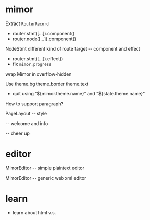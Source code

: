 # mimor

Extract `RouterRecord`

- router.stmt([...]).component()
- router.node([...]).component()

NodeStmt different kind of route target -- component and effect

- router.stmt([...]).effect()
- fix `mimor.progress`

wrap Mimor in overflow-hidden

Use theme.bg theme.border theme.text

- quit using "${mimor.theme.name}" and "${state.theme.name}"

How to support paragraph?

PageLayout -- style

<cover> -- welcome and info

<ending> -- cheer up

# editor

MimorEditor -- simple plaintext editor

MimorEditor -- generic web xml editor

# learn

- learn about html <span> v.s. <div>
